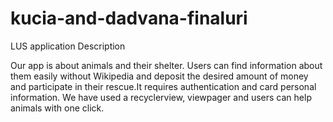 # kucia-and-dadvana-finaluri
 LUS application
Description

Our app is about animals and their shelter. Users can find information about them easily without Wikipedia and deposit the desired amount of money and participate in their rescue.It requires authentication and card personal information. We have used a recyclerview, viewpager and users can help animals with one click.
